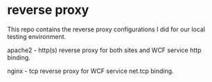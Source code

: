 reverse proxy
============
This repo contains the reverse proxy configurations I did for our local testing environment.

apache2 - http(s) reverse proxy for both sites and WCF service http binding.

nginx - tcp reverse proxy for WCF service net.tcp binding.
